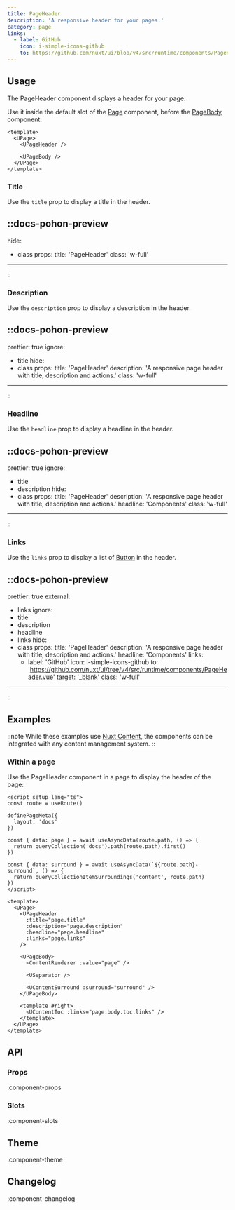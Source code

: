 ```yaml
---
title: PageHeader
description: 'A responsive header for your pages.'
category: page
links:
  - label: GitHub
    icon: i-simple-icons-github
    to: https://github.com/nuxt/ui/blob/v4/src/runtime/components/PageHeader.vue
---
```


## Usage

The PageHeader component displays a header for your page.

Use it inside the default slot of the [Page](/docs/components/page) component, before the [PageBody](/docs/components/page-body) component:

```vue {3}
<template>
  <UPage>
    <UPageHeader />

    <UPageBody />
  </UPage>
</template>
```

### Title

Use the `title` prop to display a title in the header.

::docs-pohon-preview
---
hide:
  - class
props:
  title: 'PageHeader'
  class: 'w-full'
---
::

### Description

Use the `description` prop to display a description in the header.

::docs-pohon-preview
---
prettier: true
ignore:
  - title
hide:
  - class
props:
  title: 'PageHeader'
  description: 'A responsive page header with title, description and actions.'
  class: 'w-full'
---
::

### Headline

Use the `headline` prop to display a headline in the header.

::docs-pohon-preview
---
prettier: true
ignore:
  - title
  - description
hide:
  - class
props:
  title: 'PageHeader'
  description: 'A responsive page header with title, description and actions.'
  headline: 'Components'
  class: 'w-full'
---
::

### Links

Use the `links` prop to display a list of [Button](/docs/components/button) in the header.

::docs-pohon-preview
---
prettier: true
external:
  - links
ignore:
  - title
  - description
  - headline
  - links
hide:
  - class
props:
  title: 'PageHeader'
  description: 'A responsive page header with title, description and actions.'
  headline: 'Components'
  links:
    - label: 'GitHub'
      icon: i-simple-icons-github
      to: 'https://github.com/nuxt/ui/tree/v4/src/runtime/components/PageHeader.vue'
      target: '_blank'
  class: 'w-full'
---
::

## Examples

::note
While these examples use [Nuxt Content](https://content.nuxt.com), the components can be integrated with any content management system.
::

### Within a page

Use the PageHeader component in a page to display the header of the page:

```vue [pages/\[...slug\\].vue]{19-24}
<script setup lang="ts">
const route = useRoute()

definePageMeta({
  layout: 'docs'
})

const { data: page } = await useAsyncData(route.path, () => {
  return queryCollection('docs').path(route.path).first()
})

const { data: surround } = await useAsyncData(`${route.path}-surround`, () => {
  return queryCollectionItemSurroundings('content', route.path)
})
</script>

<template>
  <UPage>
    <UPageHeader
      :title="page.title"
      :description="page.description"
      :headline="page.headline"
      :links="page.links"
    />

    <UPageBody>
      <ContentRenderer :value="page" />

      <USeparator />

      <UContentSurround :surround="surround" />
    </UPageBody>

    <template #right>
      <UContentToc :links="page.body.toc.links" />
    </template>
  </UPage>
</template>
```

## API

### Props

:component-props

### Slots

:component-slots

## Theme

:component-theme

## Changelog

:component-changelog
